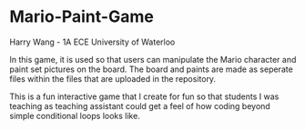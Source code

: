 # Mario-Paint-Game

Harry Wang - 1A ECE University of Waterloo

In this game, it is used so that users can manipulate the Mario character and paint set pictures on the board. The board and paints are made as seperate files within 
the files that are uploaded in the repository. 

This is a fun interactive game that I create for fun so that students I was teaching as teaching assistant could get a feel of how coding beyond simple conditional
loops looks like.
